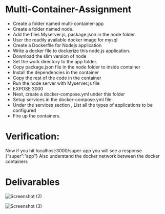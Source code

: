 # Multi-Container-Assignment
- Create a folder named  multi-container-app
- Create a folder named node. 
- Add the files Myserver.js, package.json in the node folder.
- User the readily available docker image for mysql
- Create a Dockerfile for Nodejs  application
- Write a docker file to  dockerize this node.js application.
- Download the slim version of node
- Set the work directory to the app folder. 
- Copy package.json file in the node folder to inside container
- Install the dependencies in the container
- Copy the rest of the code in the container
-  Run the node server with Myserver.js file
- EXPOSE 3000
- Next, create a docker-compose.yml under this folder
- Setup services in the docker-compose.yml file.
- Under the services section , List all the types of applications to be configured
- Fire up the containers.


# Verification:
	
Now if you hit localhost:3000/super-app you will see a response {“super”:”app”}
Also understand the docker network between the docker containers

# Delivarables

![Screenshot (2)](https://github.com/manjusha-123/Multi-Container-Assignment/assets/155906033/ba383aff-4cdb-4a50-9de7-b7b83d4273a6)

![Screenshot (3)](https://github.com/manjusha-123/Multi-Container-Assignment/assets/155906033/2ee388ca-229f-4168-93b4-ff5f25f66cb4)

